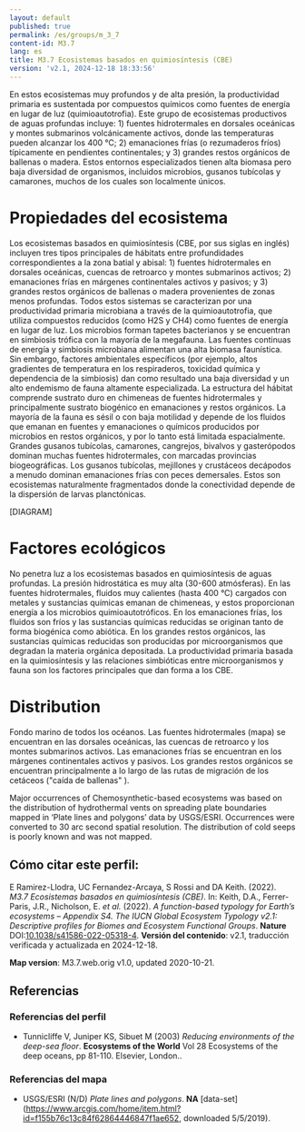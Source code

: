 ```yaml
---
layout: default
published: true
permalink: /es/groups/m_3_7
content-id: M3.7
lang: es
title: M3.7 Ecosistemas basados ​​en quimiosíntesis (CBE)
version: 'v2.1, 2024-12-18 18:33:56'
---
```


En estos ecosistemas muy profundos y de alta presión, la productividad primaria es sustentada por compuestos químicos como fuentes de energía en lugar de luz (quimioautotrofia). Este grupo de ecosistemas productivos de aguas profundas incluye: 1) fuentes hidrotermales en dorsales oceánicas y montes submarinos volcánicamente activos, donde las temperaturas pueden alcanzar los 400 °C; 2) emanaciones frías (o rezumaderos fríos) típicamente en pendientes continentales; y 3) grandes restos orgánicos de ballenas o madera. Estos entornos especializados tienen alta biomasa pero baja diversidad de organismos, incluidos microbios, gusanos tubícolas y camarones, muchos de los cuales son localmente únicos.

# Propiedades del ecosistema
 
Los ecosistemas basados ​​en quimiosíntesis (CBE, por sus siglas en inglés) incluyen tres tipos principales de hábitats entre profundidades correspondientes a la zona batial y abisal: 1) fuentes hidrotermales en dorsales oceánicas, cuencas de retroarco y montes submarinos activos; 2) emanaciones frías en márgenes continentales activos y pasivos; y 3) grandes restos orgánicos de ballenas o madera provenientes de zonas menos profundas. Todos estos sistemas se caracterizan por una productividad primaria microbiana a través de la quimioautotrofia, que utiliza compuestos reducidos (como H2S y CH4) como fuentes de energía en lugar de luz. Los microbios forman tapetes bacterianos y se encuentran en simbiosis trófica con la mayoría de la megafauna. Las fuentes continuas de energía y simbiosis microbiana alimentan una alta biomasa faunística. Sin embargo, factores ambientales específicos (por ejemplo, altos gradientes de temperatura en los respiraderos, toxicidad química y dependencia de la simbiosis) dan como resultado una baja diversidad y un alto endemismo de fauna altamente especializada. La estructura del hábitat comprende sustrato duro en chimeneas de fuentes hidrotermales y principalmente sustrato biogénico en emanaciones y restos orgánicos. La mayoría de la fauna es sésil o con baja motilidad y depende de los fluidos que emanan en fuentes y emanaciones o químicos producidos por microbios en restos orgánicos, y por lo tanto está limitada espacialmente. Grandes gusanos tubícolas, camarones, cangrejos, bivalvos y gasterópodos dominan muchas fuentes hidrotermales, con marcadas provincias biogeográficas. Los gusanos tubícolas, mejillones y crustáceos decápodos a menudo dominan emanaciones frías con peces demersales. Estos son ecosistemas naturalmente fragmentados donde la conectividad depende de la dispersión de larvas planctónicas.

[DIAGRAM]

# Factores ecológicos
 
No penetra luz a los ecosistemas basados ​​en quimiosíntesis de aguas profundas. La presión hidrostática es muy alta (30-600 atmósferas). En las fuentes hidrotermales, fluidos muy calientes (hasta 400 °C) cargados con metales y sustancias químicas emanan de chimeneas, y estos proporcionan energía a los microbios quimioautotróficos. En los emanaciones frías, los fluidos son fríos y las sustancias químicas reducidas se originan tanto de forma biogénica como abiótica. En los grandes restos orgánicos, las sustancias químicas reducidas son producidas por microorganismos que degradan la materia orgánica depositada. La productividad primaria basada en la quimiosíntesis y las relaciones simbióticas entre microorganismos y fauna son los factores principales que dan forma a los CBE.
 
# Distribution
 
Fondo marino de todos los océanos. Las fuentes hidrotermales (mapa) se encuentran en las dorsales oceánicas, las cuencas de retroarco y los montes submarinos activos. Las emanaciones frías se encuentran en los márgenes continentales activos y pasivos. Los grandes restos orgánicos se encuentran principalmente a lo largo de las rutas de migración de los cetáceos ("caída de ballenas" ).

Major occurrences of Chemosynthetic-based ecosystems was based on the distribution of hydrothermal vents on spreading plate boundaries mapped in ‘Plate lines and polygons’ data by USGS/ESRI. Occurrences were converted to 30 arc second spatial resolution. The distribution of cold seeps is poorly known and was not mapped.

## Cómo citar este perfil:

E Ramirez-Llodra, UC Fernandez-Arcaya, S Rossi and DA Keith. (2022). *M3.7 Ecosistemas basados ​​en quimiosíntesis (CBE)*. In: Keith, D.A., Ferrer-Paris, J.R., Nicholson, E. *et al.* (2022). *A function-based typology for Earth’s ecosystems – Appendix S4. The IUCN Global Ecosystem Typology v2.1: Descriptive profiles for Biomes and Ecosystem Functional Groups*. **Nature** DOI:[10.1038/s41586-022-05318-4](https://doi.org/10.1038/s41586-022-05318-4).
**Versión del contenido**: v2.1, traducción verificada y actualizada en 2024-12-18.

**Map version**: M3.7.web.orig v1.0, updated 2020-10-21.

## Referencias

### Referencias del perfil
* Tunnicliffe V, Juniper KS, Sibuet M  (2003) *Reducing environments of the deep-sea floor*. **Ecosystems of the World** Vol 28 Ecosystems of the deep oceans, pp 81-110. Elsevier, London..

### Referencias del mapa
* USGS/ESRI  (N/D) *Plate lines and polygons*. **NA** [data-set](https://www.arcgis.com/home/item.html?id=f155b76c13c84f62864446847f1ae652, downloaded 5/5/2019).

